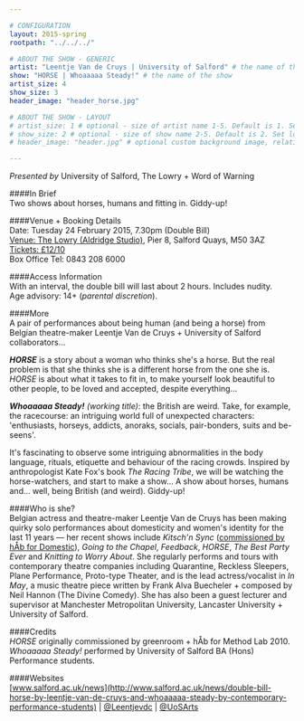 ```yaml
---

# CONFIGURATION
layout: 2015-spring
rootpath: "../../../"

# ABOUT THE SHOW - GENERIC
artist: "Leentje Van de Cruys | University of Salford" # the name of the artist or company
show: "HORSE | Whoaaaaa Steady!" # the name of the show
artist_size: 4
show_size: 3
header_image: "header_horse.jpg"

# ABOUT THE SHOW - LAYOUT
# artist_size: 1 # optional - size of artist name 1-5. Default is 1. Set longer names to lower values
# show_size: 2 # optional - size of show name 2-5. Default is 2. Set longer names to lower values
# header_image: "header.jpg" # optional custom background image, relative to current page

---
```

*Presented by* University of Salford, The Lowry + Word of Warning        
           
####In Brief     
Two shows about horses, humans and fitting in. Giddy-up!                     
                      
####Venue + Booking Details    
Date: Tuesday 24 February 2015, 7.30pm (Double Bill)              
[Venue: The Lowry (Aldridge Studio)](http://www.thelowry.com/plan-your-visit/getting-here), Pier 8, Salford Quays, M50 3AZ    
[Tickets: £12/10](http://www.thelowry.com/event/double-bill-whoaaaaa-steady-and-horse)        
Box Office Tel: 0843 208 6000   
        
####Access Information      
With an interval, the double bill will last about 2 hours. Includes nudity.<br>Age advisory: 14+ (*parental discretion*).      
      
####More    
A pair of performances about being human (and being a horse) from Belgian theatre-maker Leentje Van de Cruys + University of Salford collaborators…           

***HORSE*** is a story about a woman who thinks she's a horse. But the real problem is that she thinks she is a different horse from the one she is. *HORSE* is about what it takes to fit in, to make yourself look beautiful to other people, to be loved and accepted, despite everything…                
                      
***Whoaaaaa Steady!** (working title)*: the British are weird. Take, for example, the racecourse: an intriguing world full of unexpected characters: 'enthusiasts, horseys, addicts, anoraks, socials, pair-bonders, suits and be-seens'.                  
                      
It's fascinating to observe some intriguing abnormalities in the body language, rituals, etiquette and behaviour of the racing crowds. Inspired by anthropologist Kate Fox's book *The Racing Tribe*, we will be watching the horse-watchers, and start to make a show… A show about horses, humans and… well, being British (and weird). Giddy-up!                  
                      
####Who is she?    
Belgian actress and theatre-maker Leentje Van de Cruys has been making quirky solo performances about domesticity and women's identity for the last 11 years — her recent shows include *Kitsch'n Sync* ([commissioned by hÅb for Domestic](/archive/2013-domestic/vandecruys)), *Going to the Chapel*, *Feedback*, *HORSE*, *The Best Party Ever* and *Knitting to Worry About*. She regularly performs and tours with contemporary theatre companies including Quarantine, Reckless Sleepers, Plane Performance, Proto-type Theater, and is the lead actress/vocalist in *In May*, a music theatre piece written by Frank Alva Buecheler + composed by Neil Hannon (The Divine Comedy). She has also been a guest lecturer and supervisor at Manchester Metropolitan University, Lancaster University + University of Salford.
                      
####Credits    
*HORSE* originally commissioned by greenroom + hÅb for Method Lab 2010. *Whoaaaaa Steady!* performed by University of Salford BA (Hons) Performance students.            
                      
####Websites    
[www.salford.ac.uk/news](http://www.salford.ac.uk/news/double-bill-horse-by-leentje-van-de-cruys-and-whoaaaaa-steady-by-contemporary-performance-students) | [@Leentjevdc](http://twitter.com/Leentjevdc) | [@UoSArts](http://twitter.com/UoSArts)
